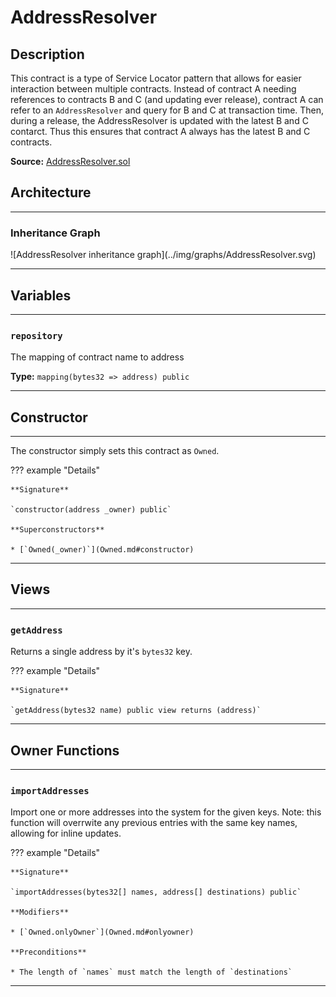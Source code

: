 # AddressResolver

## Description

This contract is a type of Service Locator pattern that allows for easier interaction between multiple contracts. Instead of contract A needing references to contracts B and C (and updating ever release), contract A can refer to an `AddressResolver` and query for B and C at transaction time. Then, during a release, the AddressResolver is updated with the latest B and C contarct. Thus this ensures that contract A always has the latest B and C contracts.

**Source:** [AddressResolver.sol](https://github.com/Synthetixio/oikos/blob/master/contracts/AddressResolver.sol)

## Architecture

---

### Inheritance Graph

<centered-image>
    ![AddressResolver inheritance graph](../img/graphs/AddressResolver.svg)
</centered-image>

---

## Variables

---


### `repository`

The mapping of contract name to address

**Type:** `mapping(bytes32 => address) public`


---

## Constructor

---

The constructor simply sets this contract as `Owned`.

??? example "Details"

    **Signature**

    `constructor(address _owner) public`

    **Superconstructors**

    * [`Owned(_owner)`](Owned.md#constructor)

---

## Views

---

### `getAddress`

Returns a single address by it's `bytes32` key.

??? example "Details"

    **Signature**

    `getAddress(bytes32 name) public view returns (address)`

---

## Owner Functions

---

### `importAddresses`

Import one or more addresses into the system for the given keys. Note: this function will overrwite any previous entries with the same key names, allowing for inline updates.

??? example "Details"

    **Signature**

    `importAddresses(bytes32[] names, address[] destinations) public`

    **Modifiers**

    * [`Owned.onlyOwner`](Owned.md#onlyowner)

    **Preconditions**

    * The length of `names` must match the length of `destinations`

---
